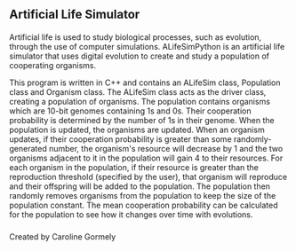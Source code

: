 ## Artificial Life Simulator
####
Artificial life is used to study biological processes, such as evolution, through the use of computer simulations. ALifeSimPython is an artificial life simulator that uses digital evolution to create and study a population of cooperating organisms. 

This program is written in C++ and contains an ALifeSim class, Population class and Organism class. The ALifeSim class acts as the driver class, creating a population of organisms. The population contains organisms which are 10-bit genomes containing 1s and 0s. Their cooperation probability is determined by the number of 1s in their genome. When the population is updated, the organisms are updated. When an organism updates, if their cooperation probability is greater than some randomly-generated number, the organism's resource will decrease by 1 and the two organisms adjacent to it in the population will gain 4 to their resources. For each organism in the population, if their resource is greater than the reproduction threshold (specified by the user), that organism will reproduce and their offspring will be added to the population. The population then randomly removes organisms from the population to keep the size of the population constant. The mean cooperation probability can be calculated for the population to see how it changes over time with evolutions. 
#####
Created by Caroline Gormely 
